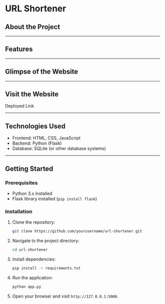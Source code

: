 # URL Shortener

## About the Project

---

## Features

---

## Glimpse of the Website

---

## Visit the Website

Deployed Link

---

## Technologies Used

- Frontend: HTML, CSS, JavaScript
- Backend: Python (Flask)
- Database: SQLite (or other database systems)

---

## Getting Started

### Prerequisites

- Python 3.x installed
- Flask library installed (`pip install flask`)

### Installation

1. Clone the repository:
   ```bash
   git clone https://github.com/yourusername/url-shortener.git
   ```
2. Navigate to the project directory:
   ```bash
   cd url-shortener
   ```
3. Install dependencies:
   ```bash
   pip install -r requirements.txt
   ```
4. Run the application:
   ```bash
   python app.py
   ```
5. Open your browser and visit `http://127.0.0.1:5000`.


